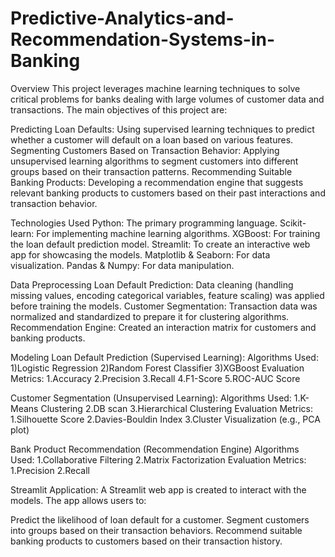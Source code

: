 # Predictive-Analytics-and-Recommendation-Systems-in-Banking

Overview
This project leverages machine learning techniques to solve critical problems for banks dealing with large volumes of customer data and transactions. The main objectives of this project are:

Predicting Loan Defaults: Using supervised learning techniques to predict whether a customer will default on a loan based on various features.
Segmenting Customers Based on Transaction Behavior: Applying unsupervised learning algorithms to segment customers into different groups based on their transaction patterns.
Recommending Suitable Banking Products: Developing a recommendation engine that suggests relevant banking products to customers based on their past interactions and transaction behavior.

Technologies Used
Python: The primary programming language.
Scikit-learn: For implementing machine learning algorithms.
XGBoost: For training the loan default prediction model.
Streamlit: To create an interactive web app for showcasing the models.
Matplotlib & Seaborn: For data visualization.
Pandas & Numpy: For data manipulation.

Data Preprocessing
Loan Default Prediction: Data cleaning (handling missing values, encoding categorical variables, feature scaling) was applied before training the models.
Customer Segmentation: Transaction data was normalized and standardized to prepare it for clustering algorithms.
Recommendation Engine: Created an interaction matrix for customers and banking products.

Modeling
Loan Default Prediction (Supervised Learning):
Algorithms Used:
1)Logistic Regression
2)Random Forest Classifier
3)XGBoost
Evaluation Metrics:
1.Accuracy
2.Precision
3.Recall
4.F1-Score
5.ROC-AUC Score

Customer Segmentation (Unsupervised Learning):
Algorithms Used:
1.K-Means Clustering
2.DB scan 
3.Hierarchical Clustering
Evaluation Metrics:
1.Silhouette Score
2.Davies-Bouldin Index
3.Cluster Visualization (e.g., PCA plot)

Bank Product Recommendation (Recommendation Engine)
Algorithms Used:
1.Collaborative Filtering
2.Matrix Factorization
Evaluation Metrics:
1.Precision
2.Recall

Streamlit Application:
A Streamlit web app is created to interact with the models. The app allows users to:

Predict the likelihood of loan default for a customer.
Segment customers into groups based on their transaction behaviors.
Recommend suitable banking products to customers based on their transaction history.
